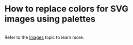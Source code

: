 # How to replace colors for SVG images using palettes


<br>Refer to the <a href="https://documentation.devexpress.com/WPF/114013/Common-Concepts/Images">Images</a> topic to learn more.

<br/>


